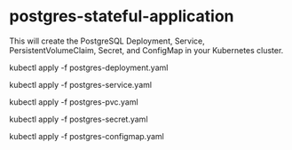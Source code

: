 
# postgres-stateful-application

This will create the PostgreSQL Deployment, Service, PersistentVolumeClaim, Secret, and ConfigMap 
in your Kubernetes cluster.

kubectl apply -f postgres-deployment.yaml

kubectl apply -f postgres-service.yaml

kubectl apply -f postgres-pvc.yaml

kubectl apply -f postgres-secret.yaml

kubectl apply -f postgres-configmap.yaml
